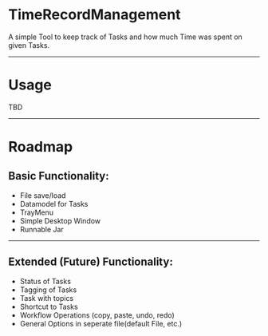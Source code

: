 # TimeRecordManagement
A simple Tool to keep track of Tasks and how much Time was spent on given Tasks.

---
# Usage
TBD

---
# Roadmap
## Basic Functionality:
- File save/load
- Datamodel for Tasks
- TrayMenu
- Simple Desktop Window
- Runnable Jar

---
## Extended (Future) Functionality:
- Status of Tasks
- Tagging of Tasks
- Task with topics
- Shortcut to Tasks
- Workflow Operations (copy, paste, undo, redo)
- General Options in seperate file(default File, etc.)

